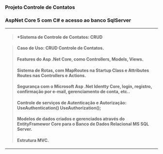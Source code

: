 ### Projeto Controle de Contatos
### AspNet Core 5 com C# e acesso ao banco SqlServer

---
> #### *Sistema de Controle de Contatos: CRUD 

> #### Caso de Uso: CRUD Controle de Contatos.
> #### Features do Asp .Net Core, como Controllers, Models, Views.
> #### Sistema de Rotas, com MapRoutes na Startup Class e Attributes Routes nas Controllers e Actions.
> #### Segurança com o Microsoft Asp .Net Identty Core, login, registro, confirmação por e-mail, gerenciamento de conta, etc.. 
> #### Controle de serviços de Autenticação e Autorização: UseAuthentication() UseAuthorization();
> #### Modelos de dados criados e gerenciados através do EntityFramewor Core para o Banco de Dados Relacional MS SQL Server.
> #### Estrutura MVC.
---


